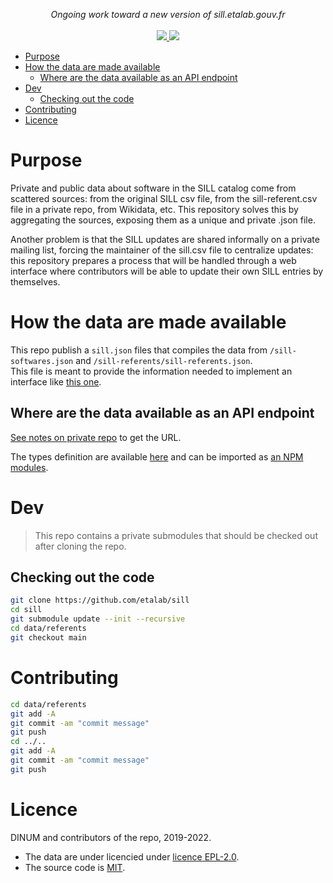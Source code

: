 <p align="center">
    <i>Ongoing work toward a new version of sill.etalab.gouv.fr</i>
    <br>
    <br>
    <a href="https://github.com/etalab/sill/actions">
      <img src="https://github.com/etalab/sill/workflows/ci/badge.svg?branch=main">
    </a>
    <a href="https://github.com/etalab/sill#licence">
      <img src="https://img.shields.io/npm/l/sillfr">
    </a>
</p>

-   [Purpose](#purpose)
-   [How the data are made available](#how-the-data-are-made-available)
    -   [Where are the data available as an API endpoint](#where-are-the-data-available-as-an-api-endpoint)
-   [Dev](#dev)
    -   [Checking out the code](#checking-out-the-code)
-   [Contributing](#contributing)
-   [Licence](#licence)

# Purpose

Private and public data about software in the SILL catalog come from scattered sources: from the original SILL csv file, from the sill-referent.csv file in a private repo, from Wikidata, etc. This repository solves this by aggregating the sources, exposing them as a unique and private .json file.

Another problem is that the SILL updates are shared informally on a private mailing list, forcing the maintainer of the sill.csv file to centralize updates: this repository prepares a process that will be handled through a web interface where contributors will be able to update their own SILL entries by themselves.

# How the data are made available

This repo publish a `sill.json` files that compiles the data from
`/sill-softwares.json` and `/sill-referents/sill-referents.json`.  
This file is meant to provide the information needed to implement
an interface like [this one](https://sill.etalab.gouv.fr).

## Where are the data available as an API endpoint

[See notes on private repo](https://github.com/etalab/sill-referents/blob/main/private_notes.md) to get the URL.

The types definition are available [here](https://github.com/etalab/sill/blob/4b926f7819bd78c3a21f135f85208dc662bf30fa/src/types.ts#L45-L69)
and can be imported as [an NPM modules](https://www.npmjs.com/package/sillfr).

# Dev

> This repo contains a private submodules that should be
> checked out after cloning the repo.

## Checking out the code

```bash
git clone https://github.com/etalab/sill
cd sill
git submodule update --init --recursive
cd data/referents
git checkout main
```

# Contributing

```bash
cd data/referents
git add -A
git commit -am "commit message"
git push
cd ../..
git add -A
git commit -am "commit message"
git push
```

# Licence

DINUM and contributors of the repo, 2019-2022.

-   The data are under licencied under [licence EPL-2.0](LICENSES/LICENSE.EPL-2.0.txt).
-   The source code is [MIT](LICENSES/LICENSE.MIT.md).
